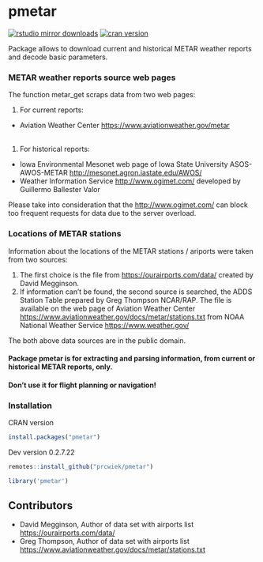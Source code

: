
# pmetar

<!-- README.md is generated from README.Rmd. Please edit that file -->

[![rstudio mirror
downloads](https://cranlogs.r-pkg.org/badges/pmetar)](https://github.com/metacran/cranlogs.app)
[![cran
version](https://www.r-pkg.org/badges/version/pmetar)](https://cran.r-project.org/package=pmetar)

Package allows to download current and historical METAR weather reports
and decode basic parameters.

### METAR weather reports source web pages

The function metar\_get scraps data from two web pages:

1.  For current reports:

-   Aviation Weather Center <https://www.aviationweather.gov/metar>
    </li>
    <br>

1.  For historical reports:

-   Iowa Environmental Mesonet web page of Iowa State University
    ASOS-AWOS-METAR <http://mesonet.agron.iastate.edu/AWOS/>
    </li>
-   Weather Information Service <http://www.ogimet.com/> developed by
    Guillermo Ballester Valor

Please take into consideration that the <http://www.ogimet.com/> can
block too frequent requests for data due to the server overload. <br>

### Locations of METAR stations

Information about the locations of the METAR stations / ariports were
taken from two sources:

1.  The first choice is the file from <https://ourairports.com/data/>
    created by David Megginson.
2.  If information can’t be found, the second source is searched, the
    ADDS Station Table prepared by Greg Thompson NCAR/RAP. The file is
    available on the web page of Aviation Weather Center
    <https://www.aviationweather.gov/docs/metar/stations.txt> from NOAA
    National Weather Service <https://www.weather.gov/>

The both above data sources are in the public domain.

#### Package pmetar is for extracting and parsing information, from current or historical METAR reports, only.

#### Don’t use it for flight planning or navigation!

### Installation

CRAN version

``` r
install.packages("pmetar")
```

Dev version 0.2.7.22

``` r
remotes::install_github("prcwiek/pmetar")
```

``` r
library('pmetar')
```

## Contributors

-   David Megginson, Author of data set with airports list
    <https://ourairports.com/data/>
-   Greg Thompson, Author of data set with airports list
    <https://www.aviationweather.gov/docs/metar/stations.txt>

